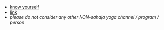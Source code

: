 - [know yourself](https://www.youtube.com/watch?v=OVH7JNRVSec)
- [link](https://www.sahajayoga.org.in/)
- *please do not consider any other NON-sahaja yoga channel / program / person*
